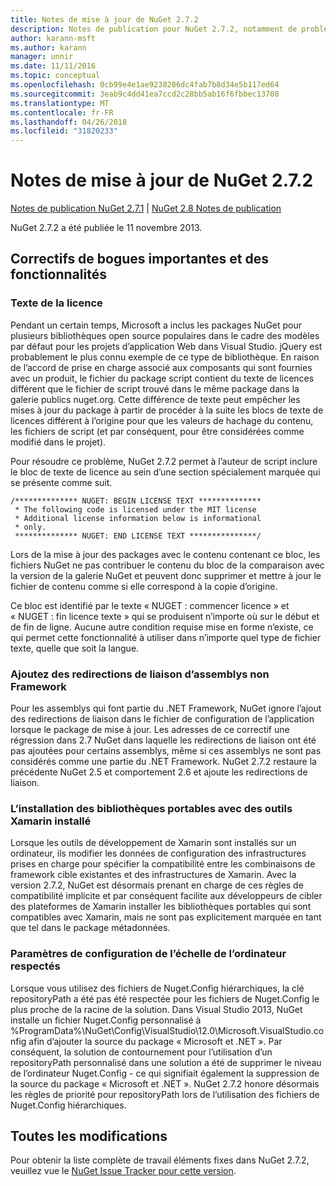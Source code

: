 ```yaml
---
title: Notes de mise à jour de NuGet 2.7.2
description: Notes de publication pour NuGet 2.7.2, notamment de problèmes connus, des correctifs de bogues, les fonctionnalités ajoutées et dcr.
author: karann-msft
ms.author: karann
manager: unnir
ms.date: 11/11/2016
ms.topic: conceptual
ms.openlocfilehash: 0cb99e4e1ae9238286dc4fab7b8d34e5b117ed64
ms.sourcegitcommit: 3eab9c4dd41ea7ccd2c28bb5ab16f6fbbec13708
ms.translationtype: MT
ms.contentlocale: fr-FR
ms.lasthandoff: 04/26/2018
ms.locfileid: "31820233"
---
```

# <a name="nuget-272-release-notes"></a>Notes de mise à jour de NuGet 2.7.2

[Notes de publication NuGet 2.7.1](../release-notes/nuget-2.7.1.md) | [NuGet 2.8 Notes de publication](../release-notes/nuget-2.8.md)

NuGet 2.7.2 a été publiée le 11 novembre 2013.

## <a name="noteworthy-bug-fixes-and-features"></a>Correctifs de bogues importantes et des fonctionnalités

### <a name="license-text"></a>Texte de la licence
Pendant un certain temps, Microsoft a inclus les packages NuGet pour plusieurs bibliothèques open source populaires dans le cadre des modèles par défaut pour les projets d’application Web dans Visual Studio. jQuery est probablement le plus connu exemple de ce type de bibliothèque. En raison de l’accord de prise en charge associé aux composants qui sont fournies avec un produit, le fichier du package script contient du texte de licences différent que le fichier de script trouvé dans le même package dans la galerie publics nuget.org. Cette différence de texte peut empêcher les mises à jour du package à partir de procéder à la suite les blocs de texte de licences différent à l’origine pour que les valeurs de hachage du contenu, les fichiers de script (et par conséquent, pour être considérées comme modifié dans le projet).

Pour résoudre ce problème, NuGet 2.7.2 permet à l’auteur de script inclure le bloc de texte de licence au sein d’une section spécialement marquée qui se présente comme suit.

    /************** NUGET: BEGIN LICENSE TEXT **************
     * The following code is licensed under the MIT license
     * Additional license information below is informational
     * only.
     ************** NUGET: END LICENSE TEXT ***************/

Lors de la mise à jour des packages avec le contenu contenant ce bloc, les fichiers NuGet ne pas contribuer le contenu du bloc de la comparaison avec la version de la galerie NuGet et peuvent donc supprimer et mettre à jour le fichier de contenu comme si elle correspond à la copie d’origine.

Ce bloc est identifié par le texte « NUGET : commencer licence » et « NUGET : fin licence texte » qui se produisent n’importe où sur le début et de fin de ligne.  Aucune autre condition requise mise en forme n’existe, ce qui permet cette fonctionnalité à utiliser dans n’importe quel type de fichier texte, quelle que soit la langue.

### <a name="add-binding-redirects-for-non-framework-assemblies"></a>Ajoutez des redirections de liaison d’assemblys non Framework
Pour les assemblys qui font partie du .NET Framework, NuGet ignore l’ajout des redirections de liaison dans le fichier de configuration de l’application lorsque le package de mise à jour. Les adresses de ce correctif une régression dans 2.7 NuGet dans laquelle les redirections de liaison ont été pas ajoutées pour certains assemblys, même si ces assemblys ne sont pas considérés comme une partie du .NET Framework. NuGet 2.7.2 restaure la précédente NuGet 2.5 et comportement 2.6 et ajoute les redirections de liaison.

### <a name="installing-portable-libraries-with-xamarin-tools-installed"></a>L’installation des bibliothèques portables avec des outils Xamarin installé
Lorsque les outils de développement de Xamarin sont installés sur un ordinateur, ils modifier les données de configuration des infrastructures prises en charge pour spécifier la compatibilité entre les combinaisons de framework cible existantes et des infrastructures de Xamarin. Avec la version 2.7.2, NuGet est désormais prenant en charge de ces règles de compatibilité implicite et par conséquent facilite aux développeurs de cibler des plateformes de Xamarin installer les bibliothèques portables qui sont compatibles avec Xamarin, mais ne sont pas explicitement marquée en tant que tel dans le package métadonnées.

### <a name="machine-wide-configuration-settings-honored"></a>Paramètres de configuration de l’échelle de l’ordinateur respectés
Lorsque vous utilisez des fichiers de Nuget.Config hiérarchiques, la clé repositoryPath a été pas été respectée pour les fichiers de Nuget.Config le plus proche de la racine de la solution. Dans Visual Studio 2013, NuGet installe un fichier Nuget.Config personnalisé à %ProgramData%\NuGet\Config\VisualStudio\12.0\Microsoft.VisualStudio.config afin d’ajouter la source du package « Microsoft et .NET ». Par conséquent, la solution de contournement pour l’utilisation d’un repositoryPath personnalisé dans une solution a été de supprimer le niveau de l’ordinateur Nuget.Config - ce qui signifiait également la suppression de la source du package « Microsoft et .NET ». NuGet 2.7.2 honore désormais les règles de priorité pour repositoryPath lors de l’utilisation des fichiers de Nuget.Config hiérarchiques.

## <a name="all-changes"></a>Toutes les modifications
Pour obtenir la liste complète de travail éléments fixes dans NuGet 2.7.2, veuillez vue le [NuGet Issue Tracker pour cette version](https://nuget.codeplex.com/workitem/list/advanced?keyword=&status=All&type=All&priority=All&release=NuGet%202.7.2&assignedTo=All&component=All&sortField=LastUpdatedDate&sortDirection=Descending&page=0&reasonClosed=Fixed).
